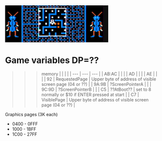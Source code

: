 ![RAM](megabug.jpg)

# Game variables DP=??

>>> memory
| | | |
| ---   | --- | --- |
| AB:AC |  | |
| AD | | |
| AE | | |
| 92    | RequestedPage | Upper byte of address of visible screen page (04 or ??) |
| 9A:9B | ?ScreenPointerA | |
| 9C:9D | ?ScreenPointerB | |
| C5    | ??AtBoot??    | set to 8 normally or $10 if ENTER pressed at start |
| C7    | VisiblePage   | Upper byte of address of visible screen page (04 or ??) |

Graphics pages (3K each)
 - 0400 - 0FFF
 - 1000 - 1BFF
 - 1C00 - 27FF